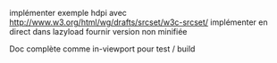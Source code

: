 implémenter exemple hdpi avec http://www.w3.org/html/wg/drafts/srcset/w3c-srcset/
implémenter en direct dans lazyload
fournir version non minifiée

Doc complète comme in-viewport pour test / build